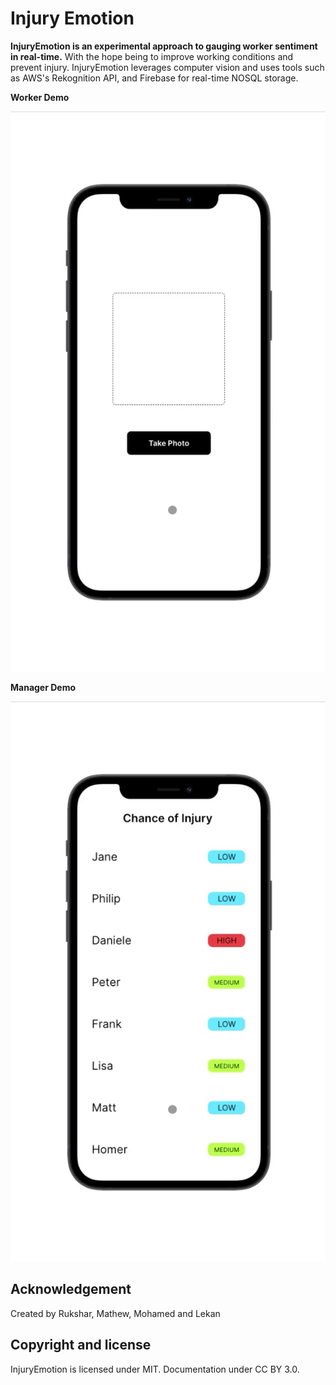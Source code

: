 # Injury Emotion

**InjuryEmotion is an experimental approach to gauging worker sentiment in real-time.** With the hope being to improve working conditions and prevent injury. InjuryEmotion leverages computer vision and uses tools such as AWS's Rekognition API, and Firebase for real-time NOSQL storage.

**Worker Demo**

![](Worker_Demo_Final.gif)

**Manager Demo**

![](Manager_Demo_Final.gif)

## Acknowledgement

Created by Rukshar, Mathew, Mohamed and Lekan

## Copyright and license

InjuryEmotion is licensed under MIT. Documentation under CC BY 3.0.
